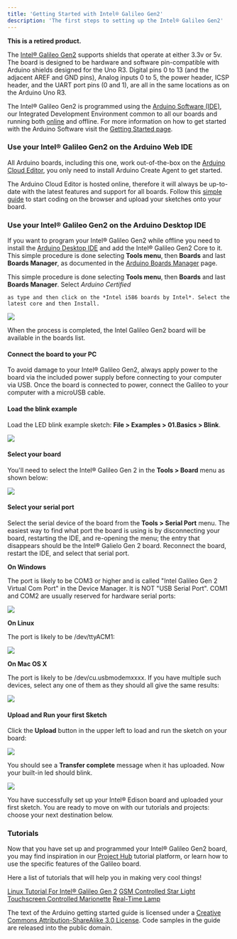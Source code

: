 ```yaml
---
title: 'Getting Started with Intel® Galileo Gen2'
description: 'The first steps to setting up the Intel® Galileo Gen2'
---
```


**This is a retired product.**

The [Intel® Galileo Gen2](/retired/getting-started-guides/IntelGalileoGen2) supports shields that operate at either 3.3v or 5v. The board is designed to be hardware and software pin-compatible with Arduino shields designed for the Uno R3. Digital pins 0 to 13 (and the adjacent AREF and GND pins), Analog inputs 0 to 5, the power header, ICSP header, and the UART port pins (0 and 1), are all in the same locations as on the Arduino Uno R3.

The Intel® Galileo Gen2 is programmed using the [Arduino Software (IDE)](https://arduino.cc/en/Main/Software), our Integrated Development Environment common to all our boards and running both [online](https://create.arduino.cc/editor) and offline. For more information on how to get started with the Arduino Software visit the [Getting Started page](https://arduino.cc/en/Guide/HomePage).

### Use your Intel® Galileo Gen2 on the Arduino Web IDE



All Arduino boards, including this one, work out-of-the-box on the [Arduino Cloud Editor](https://create.arduino.cc/editor), you only need to install Arduino Create Agent to get started.

The Arduino Cloud Editor is hosted online, therefore it will always be up-to-date with the latest features and support for all boards. Follow this [simple guide](https://create.arduino.cc/projecthub/Arduino_Genuino/getting-started-with-arduino-web-editor-4b3e4a) to start coding on the browser and upload your sketches onto your board.





### Use your Intel® Galileo Gen2 on the Arduino Desktop IDE

If you want to program your Intel® Galileo Gen2 while offline you need to install the [Arduino Desktop IDE](https://arduino.cc/en/Main/Software) and add the Intel® Galileo Gen2 Core to it. This simple procedure is done selecting **Tools menu**, then **Boards** and last **Boards Manager**, as documented in the [Arduino Boards Manager](https://arduino.cc/en/Guide/Cores) page.

This simple procedure is done selecting **Tools menu**, then **Boards** and last **Boards Manager**. Select _Arduino Certified_

```arduino
as type and then click on the *Intel i586 boards by Intel*. Select the latest core and then Install.
```

![](./assets/GalileoBoardMgr.jpg)

When the process is completed, the Intel Galileo Gen2 board will be available in the boards list.

#### Connect the board to your PC

To avoid damage to your Intel® Galileo Gen2, always apply power to the board via the included power supply
before connecting to your computer via USB. Once the board is connected to power, connect the Galileo to your computer with a microUSB cable.

#### Load the blink example

Load the LED blink example sketch: **File > Examples > 01.Basics > Blink**.

![](./assets/101_LoadBlink.png)

#### Select your board

You'll need to select the Intel® Galileo Gen 2 in the **Tools > Board** menu as shown below:

![](./assets/Galileo_SelBoard.jpg)

#### Select your serial port

Select the serial device of the board from the **Tools > Serial Port** menu. The easiest way to find what port the board is using is by disconnecting your board, restarting the IDE, and re-opening the menu; the entry that disappears should be the Intel® Galielo Gen 2 board. Reconnect the board, restart the IDE, and select that serial port.

**On Windows**

The port is likely to be COM3 or higher and is called "Intel Galileo Gen 2 Virtual Com Port" in the Device Manager. It is NOT "USB Serial Port". COM1 and COM2 are usually reserved for hardware serial ports:

![](./assets/Galileo_SelPort.jpg)

**On Linux**

The port is likely to be /dev/ttyACM1:

![](./assets/GalileoPort.png)

**On Mac OS X**

The port is likely to be /dev/cu.usbmodemxxxx. If you have multiple such devices, select any one of them as they should all give the same results:

![](./assets/Edison_osx_port_select.png)

#### Upload and Run your first Sketch

Click the **Upload** button in the upper left to load and run the sketch on your board:

![](./assets/GalileoUpload.png)

You should see a **Transfer complete** message when it has uploaded. Now your built-in led should blink.

![](./assets/UNO_Upload.png)

You have successfully set up your Intel® Edison board and uploaded your first sketch. You are ready to move on with our tutorials and projects: choose your next destination below.

### Tutorials

Now that you have set up and programmed your Intel® Galileo Gen2 board, you may find inspiration in our [Project Hub](https://create.arduino.cc/projecthub/search?q=galileo) tutorial platform, or learn how to use the specific features of the Galileo board.

Here a list of tutorials that will help you in making very cool things!

[Linux Tutorial For Intel® Galileo Gen 2](https://communities.intel.com/docs/DOC-23764)
[GSM Controlled Star Light](https://communities.intel.com/docs/DOC-23562)
[Touchscreen Controlled Marionette](https://communities.intel.com/docs/DOC-23741)
[Real-Time Lamp](https://communities.intel.com/docs/DOC-23832)

The text of the Arduino getting started guide is licensed under a
[Creative Commons Attribution-ShareAlike 3.0 License](http://creativecommons.org/licenses/by-sa/3.0/). Code samples in the guide are released into the public domain.
